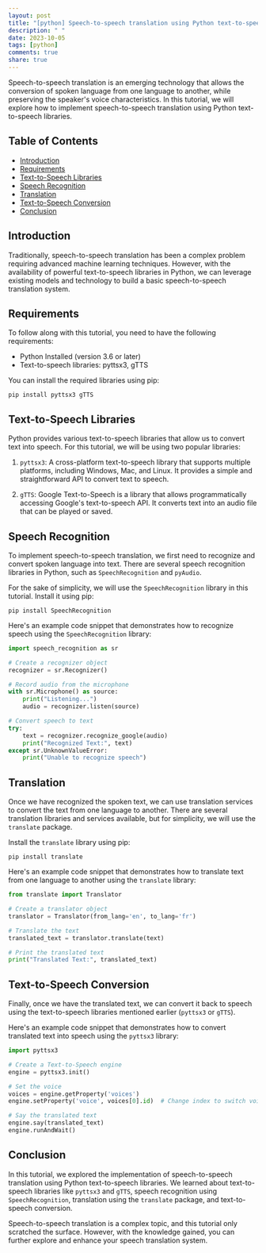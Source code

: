 ```yaml
---
layout: post
title: "[python] Speech-to-speech translation using Python text-to-speech libraries"
description: " "
date: 2023-10-05
tags: [python]
comments: true
share: true
---
```


Speech-to-speech translation is an emerging technology that allows the conversion of spoken language from one language to another, while preserving the speaker's voice characteristics. In this tutorial, we will explore how to implement speech-to-speech translation using Python text-to-speech libraries.

## Table of Contents
- [Introduction](#introduction)
- [Requirements](#requirements)
- [Text-to-Speech Libraries](#text-to-speech-libraries)
- [Speech Recognition](#speech-recognition)
- [Translation](#translation)
- [Text-to-Speech Conversion](#text-to-speech-conversion)
- [Conclusion](#conclusion)

## Introduction
Traditionally, speech-to-speech translation has been a complex problem requiring advanced machine learning techniques. However, with the availability of powerful text-to-speech libraries in Python, we can leverage existing models and technology to build a basic speech-to-speech translation system.

## Requirements
To follow along with this tutorial, you need to have the following requirements:

- Python Installed (version 3.6 or later)
- Text-to-speech libraries: pyttsx3, gTTS

You can install the required libraries using pip:
```shell
pip install pyttsx3 gTTS
```

## Text-to-Speech Libraries
Python provides various text-to-speech libraries that allow us to convert text into speech. For this tutorial, we will be using two popular libraries:

1. `pyttsx3`: A cross-platform text-to-speech library that supports multiple platforms, including Windows, Mac, and Linux. It provides a simple and straightforward API to convert text to speech.

2. `gTTS`: Google Text-to-Speech is a library that allows programmatically accessing Google's text-to-speech API. It converts text into an audio file that can be played or saved.

## Speech Recognition
To implement speech-to-speech translation, we first need to recognize and convert spoken language into text. There are several speech recognition libraries in Python, such as `SpeechRecognition` and `pyAudio`.

For the sake of simplicity, we will use the `SpeechRecognition` library in this tutorial. Install it using pip:
```shell
pip install SpeechRecognition
```

Here's an example code snippet that demonstrates how to recognize speech using the `SpeechRecognition` library:

```python
import speech_recognition as sr

# Create a recognizer object
recognizer = sr.Recognizer()

# Record audio from the microphone
with sr.Microphone() as source:
    print("Listening...")
    audio = recognizer.listen(source)

# Convert speech to text
try:
    text = recognizer.recognize_google(audio)
    print("Recognized Text:", text)
except sr.UnknownValueError:
    print("Unable to recognize speech")
```

## Translation
Once we have recognized the spoken text, we can use translation services to convert the text from one language to another. There are several translation libraries and services available, but for simplicity, we will use the `translate` package.

Install the `translate` library using pip:
```shell
pip install translate
```

Here's an example code snippet that demonstrates how to translate text from one language to another using the `translate` library:

```python
from translate import Translator

# Create a translator object
translator = Translator(from_lang='en', to_lang='fr')

# Translate the text
translated_text = translator.translate(text)

# Print the translated text
print("Translated Text:", translated_text)
```

## Text-to-Speech Conversion
Finally, once we have the translated text, we can convert it back to speech using the text-to-speech libraries mentioned earlier (`pyttsx3` or `gTTS`).

Here's an example code snippet that demonstrates how to convert translated text into speech using the `pyttsx3` library:

```python
import pyttsx3

# Create a Text-to-Speech engine
engine = pyttsx3.init()

# Set the voice
voices = engine.getProperty('voices')
engine.setProperty('voice', voices[0].id)  # Change index to switch voice

# Say the translated text
engine.say(translated_text)
engine.runAndWait()
```

## Conclusion
In this tutorial, we explored the implementation of speech-to-speech translation using Python text-to-speech libraries. We learned about text-to-speech libraries like `pyttsx3` and `gTTS`, speech recognition using `SpeechRecognition`, translation using the `translate` package, and text-to-speech conversion.

Speech-to-speech translation is a complex topic, and this tutorial only scratched the surface. However, with the knowledge gained, you can further explore and enhance your speech translation system.